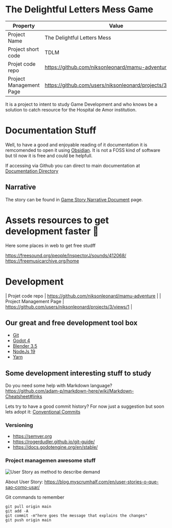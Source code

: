 # The Delightful Letters Mess Game

| Property| Value|
| ------------- | ------------- |
| Project Name | The Delightful Letters Mess |
| Project short code | TDLM |
| Projet code repo | https://github.com/niksonleonard/mamu-adventure |
| Project Management Page | https://github.com/users/niksonleonard/projects/3/views/1 |

It is a project to intent to study Game Development and who knows be a solution to catch resource for the Hospital de Amor institution.

# Documentation Stuff

Well, to have a good and enjoyable reading of it documentation it is remcomended to open it using [Obsidian](https://obsidian.md). It is not a FOSS kind of software but til now it is free and could be helpfull.

If accessing via Github you can direct to main documentation at [Documentation Directory](./documentation/)

## Narrative

The story can be found in [Game Story Narrative Document](./documentation/pages/Game_Story_Narrative.md) page.

# Assets resources to get development faster 🐎

Here some places in web to get free studff

https://freesound.org/people/InspectorJ/sounds/412068/
https://freemusicarchive.org/home

# Development

| Projet code repo | https://github.com/niksonleonard/mamu-adventure |
| Project Management Page | https://github.com/users/niksonleonard/projects/3/views/1 |

## Our great and free development tool box

* [Git](https://git-scm.com)
* [Godot 4](https://godotengine.org)
* [Blender 3.5](https://www.blender.org)
* [NodeJs 19](https://nodejs.org/en)
* [Yarn](https://yarnpkg.com)


## Some development interesting stuff to study

Do you need some help with Markdown language?
https://github.com/adam-p/markdown-here/wiki/Markdown-Cheatsheet#links

Lets try to have a good commit history? For now just a suggestion but soon lets adopt it: [Conventional Commits](https://www.conventionalcommits.org/en/v1.0.0/)

### Versioning
* https://semver.org
* https://rogerdudler.github.io/git-guide/
* https://docs.godotengine.org/en/stable/

### Project managemen awesome stuff

![User Story as method to describe demand](https://blog.myscrumhalf.com/wp-content/uploads/2011/10/card5.png)

About User Story: https://blog.myscrumhalf.com/en/user-stories-o-que-sao-como-usar/


Git commands to remember

```
git pull origin main
git add -A
git commit -m"here goes the message that explains the changes"
git push origin main
```

